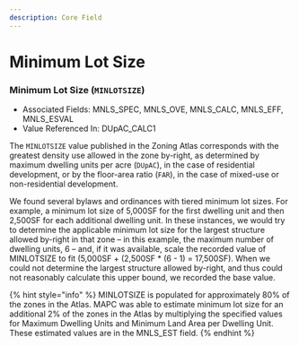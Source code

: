 ```yaml
---
description: Core Field
---
```


# Minimum Lot Size

### Minimum Lot Size \(`MINLOTSIZE`\) 

* Associated Fields: MNLS\_SPEC, MNLS\_OVE, MNLS\_CALC, MNLS\_EFF, MNLS\_ESVAL 
* Value Referenced In: DUpAC\_CALC1 

The `MINLOTSIZE` value published in the Zoning Atlas corresponds with the greatest density use allowed in the zone by-right, as determined by maximum dwelling units per acre \(`DUpAC`\), in the case of residential development, or by the floor-area ratio \(`FAR`\), in the case of mixed-use or non-residential development.  

We found several bylaws and ordinances with tiered minimum lot sizes. For example, a minimum lot size of 5,000SF for the first dwelling unit and then 2,500SF for each additional dwelling unit. In these instances, we would try to determine the applicable minimum lot size for the largest structure allowed by-right in that zone – in this example, the maximum number of dwelling units, 6 – and, if it was available, scale the recorded value of MINLOTSIZE to fit \(5,000SF + \(2,500SF \* \(6 - 1\) = 17,500SF\). When we could not determine the largest structure allowed by-right, and thus could not reasonably calculate this upper bound, we recorded the base value.  

{% hint style="info" %}
MINLOTSIZE is populated for approximately 80% of the zones in the Atlas. MAPC was able to estimate minimum lot size for an additional 2% of the zones in the Atlas by multiplying the specified values for Maximum Dwelling Units and Minimum Land Area per Dwelling Unit. These estimated values are in the MNLS\_EST field.
{% endhint %}

  

